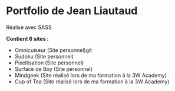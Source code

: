 # Portfolio de Jean Liautaud

Réalisé avec SASS

**Contient 6 sites :**
* Omnicuiseur (Site personnel)git
* Sudoku (Site personnel)
* Pixellisation (Site personnel)
* Surface de Boy (Site personnel)
* Mindgeek (Site réalisé lors de ma formation à la 3W Academy)
* Cup of Tea (Site réalisé lors de ma formation à la 3W Academy)
